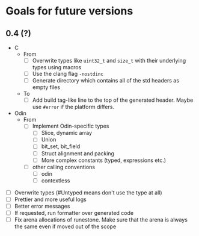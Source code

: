 # Goals for future versions

## 0.4 (?)

+ C
  + From
    + [ ] Overwrite types like `uint32_t` and `size_t` with their underlying types using macros
    + [ ] Use the clang flag `-nostdinc`
    + [ ] Generate directory which contains all of the std headers as empty files
  + To
    + [ ] Add build tag-like line to the top of the generated header. Maybe use `#error` if the platform differs.
+ Odin
  + From
    + [ ] Implement Odin-specific types
      + [ ] Slice, dynamic array
      + [ ] Union
      + [ ] bit_set, bit_field
      + [ ] Struct alignment and packing
      + [ ] More complex constants (typed, expressions etc.)
    + [ ] other calling conventions
      + [ ] odin
      + [ ] contextless
+ [ ] Overwrite types (#Untyped means don't use the type at all)
+ [ ] Prettier and more useful logs
+ [ ] Better error messages
+ [ ] If requested, run formatter over generated code
+ [ ] Fix arena allocations of runestone. Make sure that the arena is always the same even if moved out of the scope
